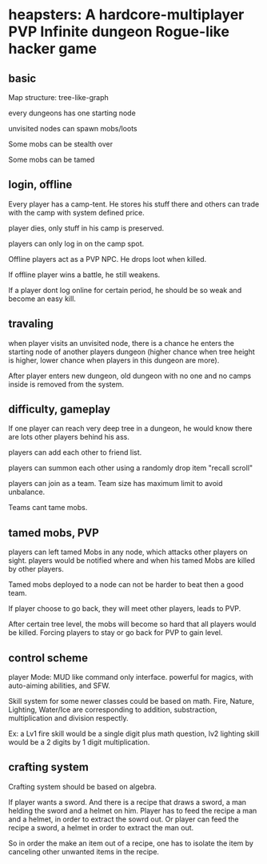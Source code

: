 # heapsters: A hardcore-multiplayer PVP Infinite dungeon Rogue-like hacker game


## basic
Map structure: tree-like-graph

every dungeons has one starting node

unvisited nodes can spawn mobs/loots

Some mobs can be stealth over

Some mobs can be tamed


## login, offline
Every player has a camp-tent. He stores his stuff there and others can trade with the camp with system defined price.

player dies, only stuff in his camp is preserved.

players can only log in on the camp spot.

Offline players act as a PVP NPC. He drops loot when killed. 

If offline player wins a battle, he still weakens. 

If a player dont log online for certain period, he should be so weak and become an easy kill.

## travaling
when player visits an unvisited node, there is a chance he enters the starting node of another players dungeon (higher chance when tree height is higher, lower chance when players in this dungeon are more). 

After player enters new dungeon, old dungeon with no one and no camps inside is removed from the system. 


## difficulty, gameplay
If one player can reach very deep tree in a dungeon, he would know there are lots other players behind his ass.

players can add each other to friend list. 

players can summon each other using a randomly drop item "recall scroll"

players can join as a team. Team size has maximum limit to avoid unbalance.

Teams cant tame mobs.

## tamed mobs, PVP
players can left tamed Mobs in any node, which attacks other players on sight. players would be notified where and when his tamed Mobs are killed by other players.

Tamed mobs deployed to a node can not be harder to beat then a good team.

If player choose to go back, they will meet other players, leads to PVP.

After certain tree level, the mobs will become so hard that all players would be killed. Forcing players to stay or go back for PVP to gain level.


## control scheme
player Mode: MUD like command only interface. powerful for magics, with auto-aiming abilities, and SFW.

Skill system for some newer classes could be based on math. Fire, Nature, Lighting, Water/Ice are corresponding to addition, substraction, multiplication and division respectly. 

Ex: a Lv1 fire skill would be a single digit plus math question, lv2 lighting skill would be a 2 digits by 1 digit multiplication.


## crafting system
Crafting system should be based on algebra. 

If player wants a sword. And there is a recipe that draws a sword, a man helding the sword and a helmet on him. Player has to feed the recipe a man and a helmet, in order to extract the sowrd out. Or player can feed the recipe a sword, a helmet in order to extract the man out.

So in order the make an item out of a recipe, one has to isolate the item by canceling other unwanted items in the recipe.
